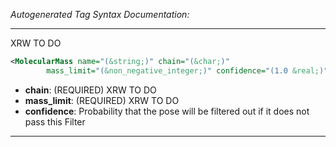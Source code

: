<!-- THIS IS AN AUTOGENERATED FILE: Don't edit it directly, instead change the schema definition in the code itself. -->

_Autogenerated Tag Syntax Documentation:_

---
XRW TO DO

```xml
<MolecularMass name="(&string;)" chain="(&char;)"
        mass_limit="(&non_negative_integer;)" confidence="(1.0 &real;)" />
```

-   **chain**: (REQUIRED) XRW TO DO
-   **mass_limit**: (REQUIRED) XRW TO DO
-   **confidence**: Probability that the pose will be filtered out if it does not pass this Filter

---
